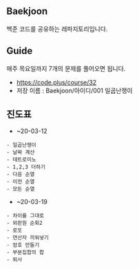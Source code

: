 ## Baekjoon
백준 코드를 공유하는 레파지토리입니다.

## Guide
매주 목요일까지 7개의 문제를 풀어오면 됩니다.
- https://code.plus/course/32
- 저장 이름 : Baekjoon/아이디/001 일곱난쟁이

## 진도표
- ~20-03-12
```
- 일곱난쟁이
- 날짜 계산
- 테트로미노
- 1,2,3 더하기
- 다음 순열
- 이전 순열
- 모든 순열
```
- ~20-03-19
```
- 차이를 그대로
- 외판원 순회2
- 로또
- 연산자 끼워넣기
- 암호 만들기
- 부분집합의 합
- 퇴사
```
